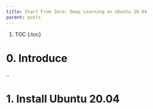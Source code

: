 ```yaml
---
title: Start From Zero: Deep Learning on Ubuntu 20.04
parent: posts
---
```

1. TOC
{:toc}
# 0. Introduce
..
# 1. Install Ubuntu 20.04
